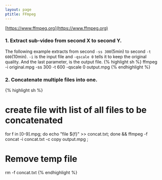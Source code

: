 ```yaml
---
layout: page
ptitle: FFmpeg
---
```


[https://www.ffmpeg.org](https://www.ffmpeg.org)

### 1. Extract sub-video from second X to second Y.
The following example extracts from second `-ss 300`(5min) to second `-t 600`(10min). `-i` is the input file and `-qscale 0` tells it to keep the original quality. And the last parameter, is the output file.
{% highlight sh %}
ffmpeg -i original.mpg -ss 300 -t 600 -qscale 0 output.mpg
{% endhighlight %}

### 2. Concatenate multiple files into one.
{% highlight sh %}
# create file with list of all files to be concatenated
for f in [0-9].mpg; do echo "file ${f}" >> concat.txt; done &&
ffmpeg -f concat -i concat.txt -c copy output.mpg ;
# Remove temp file
rm -f concat.txt
{% endhighlight %}
